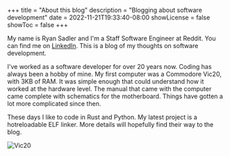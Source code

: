 +++
title = "About this blog"
description = "Blogging about software development"
date = 2022-11-21T19:33:40-08:00
showLicense = false
showToc = false
+++


My name is Ryan Sadler and I'm a Staff Software Engineer at Reddit.  You can find me on
[LinkedIn](https://www.linkedin.com/in/ryansadler/). This is a blog of my thoughts on software development.

I've worked as a software developer for over 20 years now.  Coding has always been a hobby of mine.  My
first computer was a Commodore Vic20, with 3KB of RAM.  It was simple enough that could understand
how it worked at the hardware level. The manual that came with the computer came complete with schematics for the motherboard.  Things have gotten a lot more complicated since then.

These days I like to code in Rust and Python.  My latest project is a hotreloadable ELF linker.
More details will hopefully find their way to the blog.

![Vic20](https://upload.wikimedia.org/wikipedia/commons/1/18/Commodore_Vic-20_Splash.png)



